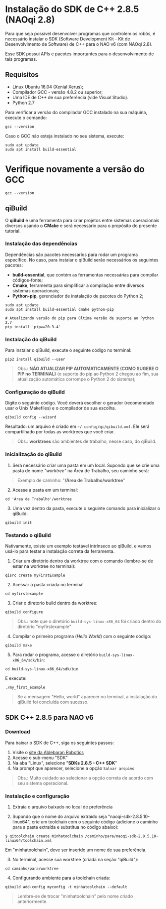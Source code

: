 # Instalação do SDK de C++ 2.8.5 (NAOqi 2.8)

Para que seja possível desenvolver programas que controlem os robôs, é necessário instalar o SDK (Software Development Kit - Kit de Desenvolvimento de Software) de C++ para o NAO v6 (com NAOqi 2.8).

Esse SDK possui APIs e pacotes importantes para o desenvolvimento de tais programas. 

## Requisitos

- Linux Ubuntu 16.04 (Xenial Xerus);
- Compilador GCC - versão 4.8.2 ou superior;
- Uma IDE de C++ de sua preferência (vide Visual Studio).
- Python 2.7
 
Para verificar a versão do compilador GCC instalado na sua máquina, execute o comando:

```
gcc --version
```

Caso o GCC não esteja instalado no seu sistema, execute:

```
sudo apt update
sudo apt install build-essential
```

# Verifique novamente a versão do GCC

```
gcc --version
```

## qiBuild

O **qiBuild** é uma ferramenta para criar projetos entre sistemas operacionais diversos usando o **CMake** e será necessário para o propósito do presente tutorial.

### Instalação das dependências

Dependências são pacotes necessários para rodar um programa específico. No caso, para instalar o qiBuild serão necessários os seguintes pacotes:

- **build-essential**, que contém as ferramentas necessárias para compilar códigos-fonte;
- **Cmake**, ferramenta para simplificar a compilação entre diversos sistemas operacionais;
- **Python-pip**, gerenciador de instalação de pacotes do Python 2;

```
sudo apt update
sudo apt install build-essential cmake python-pip

# Atualizando versão do pip para última versão de suporte ao Python 2.7
pip install 'pip==20.3.4'
```

### Instalação do qiBuild

Para instalar o qiBuild, execute o seguinte código no terminal:

```
pip2 install qibuild --user
```

> Obs.: **NÃO ATUALIZAR PIP AUTOMATICAMENTE (COMO SUGERE O PIP no TERMINAL)** (o suporte do pip ao Python 2 chegou ao fim, sua atualização automática corrompe o Python 2 do sistema);


### Configuração do qiBuild

Digite o seguinte código. Você deverá escolher o gerador (recomendado usar o Unix Makefiles) e o compilador de sua escolha.

```
qibuild config --wizard
```

Resultado: um arquivo é criado em `~/.config/qi/qibuild.xml`. Ele será compartilhado por todas as worktrees que você criar.

> Obs.: **worktrees** são ambientes de trabalho, nesse caso, do qiBuild.

### Inicialização do qiBuild

1. Será necessário criar uma pasta em um local. Supondo que se crie uma pasta de nome _"worktree"_ na Área de Trabalho, seu caminho será:


> Exemplo de caminho: "**/Área de Trabalho/worktree**"


2. Acesse a pasta em um terminal:

```
cd 'Área de Trabalho'/worktree
```

3. Uma vez dentro da pasta, execute o seguinte comando para inicializar o qiBuild:

```
qibuild init
```

### Testando o qiBuild

Nativamente, existe um exemplo testável intrínseco ao qiBuild, e vamos usá-lo para testar a instalação correta da ferramenta.


1. Criar um diretório dentro da worktree com o comando (lembre-se de estar na worktree no terminal):

```
qisrc create myFirstExample
```

2. Acessar a pasta criada no terminal

```
cd myfirstexample
```

3. Criar o diretorio build dentro da worktree:

```
qibuild configure 
```

> Obs.: note que o diretório `build-sys-linux-x86_64` foi criado dentro do diretório "myfirstexample"

4. Compilar o primeiro programa (_Hello World_) com o seguinte código:

```
qibuild make
```

5. Para rodar o programa, acesse o diretório `build-sys-linux-x86_64/sdk/bin`:

```
cd build-sys-linux-x86_64/sdk/bin
```

E execute:

```
./my_first_example
```

> Se a mensagem "Hello, world" aparecer no terminal, a instalação do qiBuild foi concluída com sucesso.

## SDK C++ 2.8.5 para NAO v6

### Download

Para baixar o SDK de C++, siga os seguintes passos:

1. Visite o [site da Aldebaran Robotics](https://www.aldebaran.com/en/support/nao-6/downloads-softwares)
2. Acesse o sub-menu "SDK"
3. Na aba "Linux", selecione "**SDKs 2.8.5 - C++ SDK**"
4. Na prompt que aparecer, selecione a opção `Salvar arquivo`

> Obs.: Muito cuidado ao selecionar a opção correta de acordo com seu sistema operacional.

### Instalação e configuração

1. Extraia o arquivo baixado no local de preferência

2. Supondo que o nome do arquivo extraído seja "naoqi-sdk-2.8.5.10-linux64", crie um toolchain com o seguinte código (adicione o caminho para a pasta extraída e substitua no código abaixo):

```
$ qitoolchain create minhatoolchain /caminho/para/naoqi-sdk-2.8.5.10-linux64/toolchain.xml
```

Em "minhatoolchain", deve ser inserido um nome de sua preferência.

3. No terminal, acesse sua worktree (criada na seção "qiBuild"):

```
cd caminho/para/worktree
```

4. Configurando ambiente para a toolchain criada:

```
qibuild add-config myconfig -t minhatoolchain --default
```

> Lembre-se de trocar "minhatoolchain" pelo nome criado anteriormente.
